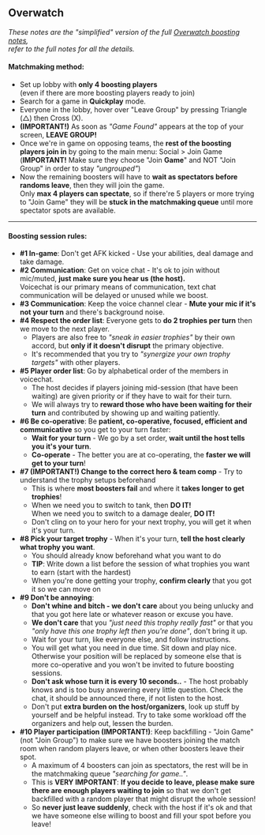 ## Overwatch

_These notes are the "simplified" version of the full [Overwatch boosting notes](./overwatch.md),  
refer to the full notes for all the details._

#### Matchmaking method:  

- Set up lobby with **only 4 boosting players**  
  (even if there are more boosting players ready to join)
- Search for a game in **Quickplay** mode.
- Everyone in the lobby, hover over "Leave Group" by pressing <span>Triangle (&#9651;) then Cross (X)</span>.
- **(IMPORTANT!)** As soon as _"Game Found"_ appears at the top of your screen, **LEAVE GROUP!**  
- Once we're in game on opposing teams, the **rest of the boosting players join in** by going to the main menu: Social > Join Game  
  (**IMPORTANT!** Make sure they choose "Join **Game**" and NOT "Join Group" in order to stay _"ungrouped"_)
- Now the remaining boosters will have to **wait as spectators before randoms leave**, then they will join the game.  
  Only **max 4 players can spectate**, so if there're 5 players or more trying to "Join Game" they will be **stuck in the matchmaking queue** until more spectator spots are available.

---

#### Boosting session rules:  

- **#1 In-game**: Don't get AFK kicked - Use your abilities, deal damage and take damage.
- **#2 Communication**: Get on voice chat - It's ok to join without mic/muted, **just make sure you hear us (the host).**  
  Voicechat is our primary means of communication, text chat communication will be delayed or unused while we boost.
- **#3 Communication**: Keep the voice channel clear - **Mute your mic if it's not your turn** and there's background noise.
- **#4 Respect the order list**: Everyone gets to **do 2 trophies per turn** then we move to the next player.
    - Players are also free to _"sneak in easier trophies"_ by their own accord, but **only if it doesn't disrupt** the primary objective.
    - It's recommended that you try to _"synergize your own trophy targets"_ with other players.
- **#5 Player order list**: Go by alphabetical order of the members in voicechat.
    - The host decides if players joining mid-session (that have been waiting) are given priority or if they have to wait for their turn.
    - We will always try to **reward those who have been waiting for their turn** and contributed by showing up and waiting patiently.
- **#6 Be co-operative**: Be **patient, co-operative, focused, efficient and communicative** so you get to your turn faster:
    - **Wait for your turn** - We go by a set order, **wait until the host tells you it's your turn**.
    - **Co-operate** - The better you are at co-operating, the **faster we will get to your turn**!
- **#7 (IMPORTANT!) Change to the correct hero & team comp** - Try to understand the trophy setups beforehand
    - This is where **most boosters fail** and where it **takes longer to get trophies**!
    - When we need you to switch to tank, then **DO IT!**  
      When we need you to switch to a damage dealer, **DO IT!**  
    - Don't cling on to your hero for your next trophy, you will get it when it's your turn.
- **#8 Pick your target trophy** - When it's your turn, **tell the host clearly what trophy you want**.
    - You should already know beforehand what you want to do
    - **TIP**: Write down a list before the session of what trophies you want to earn (start with the hardest)
    - When you're done getting your trophy, **confirm clearly** that you got it so we can move on
- **#9 Don't be annoying**:
  - **Don't whine and bitch - we don't care** about you being unlucky and that you got here late or whatever reason or excuse you have.
  - **We don't care** that you _"just need this trophy really fast"_ or that you _"only have this one trophy left then you're done"_, don't bring it up.
  - Wait for your turn, like everyone else, and follow instructions.
  - You will get what you need in due time. Sit down and play nice. Otherwise your position will be replaced by someone else that is more co-operative and you won't be invited to future boosting sessions.
  - **Don't ask whose turn it is every 10 seconds..** - The host probably knows and is too busy answering every little question. Check the chat, it should be announced there, if not listen to the host.
  - Don't put **extra burden on the host/organizers**, look up stuff by yourself and be helpful instead. Try to take some workload off the organizers and help out, lessen the burden.
- **#10 Player participation (IMPORTANT!)**: Keep backfilling - "Join Game" (not "Join Group") to make sure we have boosters joining the match room when random players leave, or when other boosters leave their spot.
    - A maximum of 4 boosters can join as spectators, the rest will be in the matchmaking queue _"searching for game.."_.  
    - This is **VERY IMPORTANT**: **If you decide to leave, please make sure there are enough players waiting to join** so that we don't get backfilled with a random player that might disrupt the whole session!
    - So **never just leave suddenly**, check with the host if it's ok and that we have someone else willing to boost and fill your spot before you leave!
